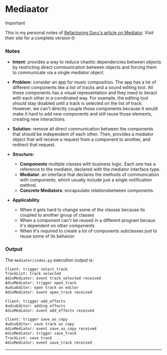 # Mediaator

> [!IMPORTANT]
> This is my personal notes of [Refactoring Guru's article on Mediator](https://refactoring.guru/design-patterns/mediator). Visit their site for a complete version 🤓

### Notes

- **Intent**: provides a way to reduce chaotic dependencies between objects by restricting direct communication between objects and forcing them to communicate via a single mediator object.

- **Problem:** consider an app for music composition. The app has a lot of different components like a list of tracks and a sound editing tool. All these components has a visual representation and they need to iteract with each other in a corrdinated way. For example, the editing tool should stay disabled until a track is selected on the list of track. However, we can't directly couple those components because it would make it hard to add new components and still reuse those elements, creating new interactions.  

- **Solution:** remove all direct communication between the components that should be independent of each other. Then, provides a mediator object that will receive a request from a component to another, and redirect that request.    


- **Structure:**
  - **Components** multiple classes with business logic. Each one has a reference to the mediator, declared with the mediator interface type. 
  - **Mediator**: an interface that declares the methods of communication with components, which usually include just a single notification method.  
  - **Concrete Mediators**: encapsulate relationsbetween components.

- **Applicability**
  - When it gets hard to change some of the classes because its coupled to another group of classes
  - When a component can't be reused in a different program becaus it's dependent on other components
  - When it's required to create a lot of components subclasses just to reuse some of its behavior 

### Output

The `mediator/index.py` execution output is:

```cmd
Client: trigger select_track
TrackList: track selected
AdioMediator: event track_selected received
AdioMediator: trigger open_track
AudioEditor: open track on editor
AdioMediator: event open_track received

Client: trigger add_effects
AudioEditor: adding effects
AdioMediator: event add_effects received

Client: trigger save_as_copy
AudioEditor: save track as copy
AdioMediator: event save_as_copy received
AdioMediator: trigger save_track
TrackList: save track
AdioMediator: event save_track received
```
****